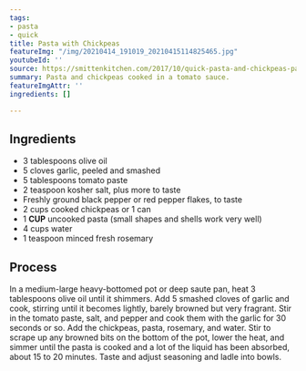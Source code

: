 ```yaml
---
tags:
- pasta
- quick
title: Pasta with Chickpeas
featureImg: "/img/20210414_191019_20210415114825465.jpg"
youtubeId: ''
source: https://smittenkitchen.com/2017/10/quick-pasta-and-chickpeas-pasta-e-ceci/
summary: Pasta and chickpeas cooked in a tomato sauce.
featureImgAttr: ''
ingredients: []

---
```

## Ingredients

* 3 tablespoons olive oil
* 5 cloves garlic, peeled and smashed
* 5 tablespoons tomato paste
* 2 teaspoon kosher salt, plus more to taste
* Freshly ground black pepper or red pepper flakes, to taste
* 2 cups cooked chickpeas or 1 can
* 1 **CUP** uncooked pasta (small shapes and shells work very well)
* 4 cups water
* 1 teaspoon minced fresh rosemary

## Process

In a medium-large heavy-bottomed pot or deep saute pan, heat 3 tablespoons olive oil until it shimmers. Add 5 smashed cloves of garlic and cook, stirring until it becomes lightly, barely browned but very fragrant. Stir in the tomato paste, salt, and pepper and cook them with the garlic for 30 seconds or so. Add the chickpeas, pasta, rosemary, and water. Stir to scrape up any browned bits on the bottom of the pot, lower the heat, and simmer until the pasta is cooked and a lot of the liquid has been absorbed, about 15 to 20 minutes. Taste and adjust seasoning and ladle into bowls.
